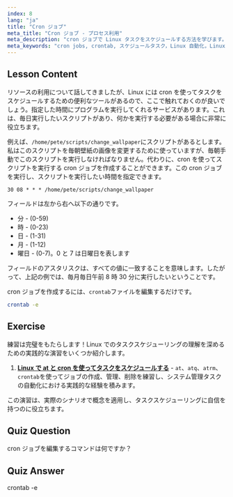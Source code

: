 ```yaml
---
index: 8
lang: "ja"
title: "Cron ジョブ"
meta_title: "Cron ジョブ - プロセス利用"
meta_description: "cron ジョブで Linux タスクをスケジュールする方法を学びます。crontab の構文を理解し、日常業務のためにスクリプトを自動化します。この初心者向けのガイドから始めましょう！"
meta_keywords: "cron jobs, crontab, スケジュールタスク，Linux 自動化，Linux コマンド，初心者 Linux, Linux チュートリアル，crontab -e"
---
```


## Lesson Content

リソースの利用について話してきましたが、Linux には cron を使ってタスクをスケジュールするための便利なツールがあるので、ここで触れておくのが良いでしょう。指定した時間にプログラムを実行してくれるサービスがあります。これは、毎日実行したいスクリプトがあり、何かを実行する必要がある場合に非常に役立ちます。

例えば、`/home/pete/scripts/change_wallpaper`にスクリプトがあるとします。私はこのスクリプトを毎朝壁紙の画像を変更するために使っていますが、毎朝手動でこのスクリプトを実行しなければなりません。代わりに、cron を使ってスクリプトを実行する cron ジョブを作成することができます。この cron ジョブを実行し、スクリプトを実行したい時間を指定できます。

```plaintext
30 08 * * * /home/pete/scripts/change_wallpaper
```

フィールドは左から右へ以下の通りです。

- 分 - (0-59)
- 時 - (0-23)
- 日 - (1-31)
- 月 - (1-12)
- 曜日 - (0-7)。0 と 7 は日曜日を表します

フィールドのアスタリスクは、すべての値に一致することを意味します。したがって、上記の例では、毎月毎日午前 8 時 30 分に実行したいということです。

cron ジョブを作成するには、`crontab`ファイルを編集するだけです。

```bash
crontab -e
```

## Exercise

練習は完璧をもたらします！Linux でのタスクスケジューリングの理解を深めるための実践的な演習をいくつか紹介します。

1. **[Linux で at と cron を使ってタスクをスケジュールする](https://labex.io/ja/labs/comptia-schedule-tasks-with-at-and-cron-in-linux-590870)** - `at`、`atq`、`atrm`、`crontab`を使ってジョブの作成、管理、削除を練習し、システム管理タスクの自動化における実践的な経験を積みます。

この演習は、実際のシナリオで概念を適用し、タスクスケジューリングに自信を持つのに役立ちます。

## Quiz Question

cron ジョブを編集するコマンドは何ですか？

## Quiz Answer

crontab -e
